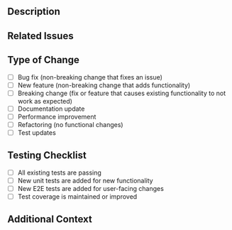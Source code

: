 ## Description
<!-- Provide a brief description of the changes introduced in this PR -->

## Related Issues
<!-- Link any related issues this PR addresses (e.g., "Fixes #123") -->

## Type of Change
<!-- Mark the appropriate option with an "x" inside the brackets -->
- [ ] Bug fix (non-breaking change that fixes an issue)
- [ ] New feature (non-breaking change that adds functionality)
- [ ] Breaking change (fix or feature that causes existing functionality to not work as expected)
- [ ] Documentation update
- [ ] Performance improvement
- [ ] Refactoring (no functional changes)
- [ ] Test updates

## Testing Checklist
<!-- Ensure your PR meets all testing requirements as outlined in copilot-instructions.md -->
- [ ] All existing tests are passing
- [ ] New unit tests are added for new functionality
- [ ] New E2E tests are added for user-facing changes
- [ ] Test coverage is maintained or improved

## Additional Context
<!-- Add any other context about the pull request here -->